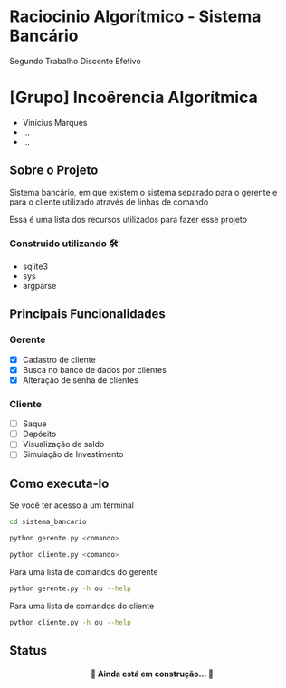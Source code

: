 # Raciocinio Algorítmico - Sistema Bancário
Segundo Trabalho Discente Efetivo

# [Grupo] Incoêrencia Algorítmica
* Vinicius Marques
* ...
* ...

## Sobre o Projeto
Sistema bancário, em que existem o sistema separado para o gerente e para o cliente utilizado através de linhas de comando

Essa é uma lista dos recursos utilizados para fazer esse projeto
### Construido utilizando 🛠
- sqlite3
- sys
- argparse

## Principais Funcionalidades
### Gerente
- [x] Cadastro de cliente
- [x] Busca no banco de dados por clientes
- [x] Alteração de senha de clientes

### Cliente
- [ ] Saque
- [ ] Depósito
- [ ] Visualização de saldo
- [ ] Simulação de Investimento

## Como executa-lo
Se você ter acesso a um terminal
```bash
cd sistema_bancario
```
```bash
python gerente.py <comando>
```
```bash
python cliente.py <comando>
```
Para uma lista de comandos do gerente
```bash
python gerente.py -h ou --help
```
Para uma lista de comandos do cliente
```bash
python cliente.py -h ou --help
```
## Status
<h4 align="center"> 
	🚧  Ainda está em construção...  🚧
</h4>
